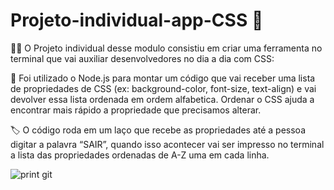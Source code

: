 # Projeto-individual-app-CSS :triangular_flag_on_post:

:technologist:  O Projeto individual desse modulo consistiu em criar uma ferramenta no terminal que vai auxiliar
desenvolvedores no dia a dia com CSS:

:thread: Foi utilizado o Node.js para montar um código que vai receber uma lista de
propriedades de CSS (ex: background-color, font-size, text-align) e vai devolver
essa lista ordenada em ordem alfabetica. Ordenar o CSS ajuda a encontrar mais rápido a
propriedade que precisamos alterar.

:label:
O código roda em um laço que recebe as propriedades até a
pessoa digitar a palavra “SAIR”, quando isso acontecer vai ser impresso
no terminal a lista das propriedades ordenadas de A-Z uma em cada linha.

![print git](https://user-images.githubusercontent.com/114073192/217821626-0f2c3df0-18b0-48e4-b5f4-b4cc0f374bc9.png)
